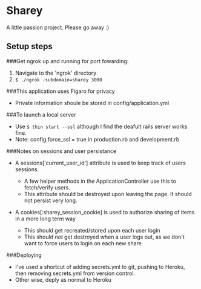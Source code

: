 # Sharey

A little passion project. Please go away :)


## Setup steps 

###Get ngrok up and running for port fowarding:

1. Navigate to the 'ngrok' directory
2. ```$ ./ngrok -subdomain=sharey 3000```

###This application uses Figaro for privacy

- Private information shoule be stored in config/application.yml

###To launch a local server

- Use ```$ thin start --ssl``` although I find the deafult rails server works fine.
- Note: config.force_ssl = true in production.rb and development.rb

###Notes on sessions and user persistance

- A sessions['current\_user\_id'] attribute is used to keep track of users sessions. 

	- A few helper methods in the ApplicationController use this to fetch/verify users.
	- This attribute should be destroyed upon leaving the page. It should not persist very long. 
- A cookies[:sharey\_session\_cookie] is used to authorize sharing of items in a more long term way

	- This should get recreated/stored upon each user login
	- This should *not* get destroyed when a user logs out, as we don't want to force users to login on each new share

###Deploying

- I've used a shortcut of adding secrets.yml to git, pushing to Heroku, then removing secrets.yml from version control. 
- Other wise, deply as normal to Heroku

